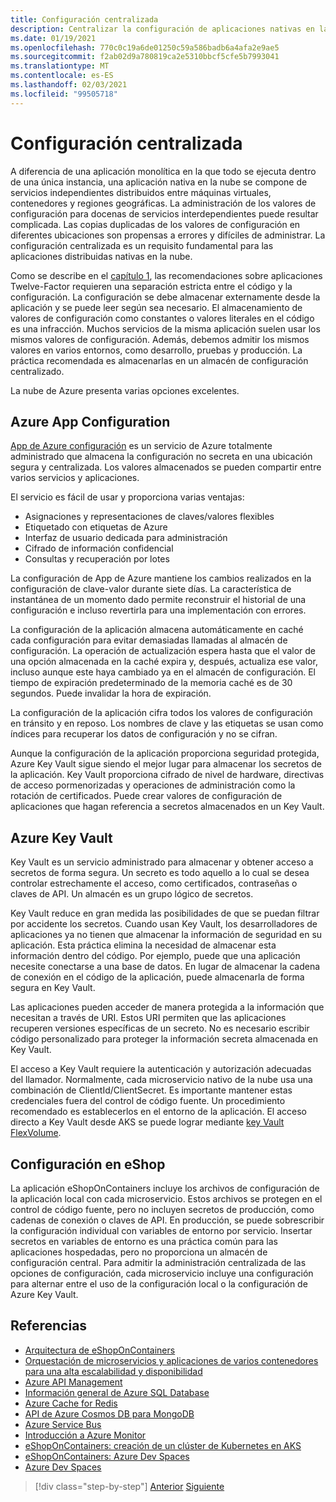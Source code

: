```yaml
---
title: Configuración centralizada
description: Centralizar la configuración de aplicaciones nativas en la nube con la configuración de App de Azure y el almacén de AzureKey.
ms.date: 01/19/2021
ms.openlocfilehash: 770c0c19a6de01250c59a586badb6a4afa2e9ae5
ms.sourcegitcommit: f2ab02d9a780819ca2e5310bbcf5cfe5b7993041
ms.translationtype: MT
ms.contentlocale: es-ES
ms.lasthandoff: 02/03/2021
ms.locfileid: "99505718"
---
```

# <a name="centralized-configuration"></a>Configuración centralizada

A diferencia de una aplicación monolítica en la que todo se ejecuta dentro de una única instancia, una aplicación nativa en la nube se compone de servicios independientes distribuidos entre máquinas virtuales, contenedores y regiones geográficas. La administración de los valores de configuración para docenas de servicios interdependientes puede resultar complicada. Las copias duplicadas de los valores de configuración en diferentes ubicaciones son propensas a errores y difíciles de administrar. La configuración centralizada es un requisito fundamental para las aplicaciones distribuidas nativas en la nube.

Como se describe en el [capítulo 1](introduction.md), las recomendaciones sobre aplicaciones Twelve-Factor requieren una separación estricta entre el código y la configuración. La configuración se debe almacenar externamente desde la aplicación y se puede leer según sea necesario. El almacenamiento de valores de configuración como constantes o valores literales en el código es una infracción. Muchos servicios de la misma aplicación suelen usar los mismos valores de configuración. Además, debemos admitir los mismos valores en varios entornos, como desarrollo, pruebas y producción. La práctica recomendada es almacenarlas en un almacén de configuración centralizado.

La nube de Azure presenta varias opciones excelentes.

## <a name="azure-app-configuration"></a>Azure App Configuration

[App de Azure configuración](/azure/azure-app-configuration/overview) es un servicio de Azure totalmente administrado que almacena la configuración no secreta en una ubicación segura y centralizada. Los valores almacenados se pueden compartir entre varios servicios y aplicaciones.

El servicio es fácil de usar y proporciona varias ventajas:

- Asignaciones y representaciones de claves/valores flexibles
- Etiquetado con etiquetas de Azure
- Interfaz de usuario dedicada para administración
- Cifrado de información confidencial
- Consultas y recuperación por lotes

La configuración de App de Azure mantiene los cambios realizados en la configuración de clave-valor durante siete días. La característica de instantánea de un momento dado permite reconstruir el historial de una configuración e incluso revertirla para una implementación con errores.

La configuración de la aplicación almacena automáticamente en caché cada configuración para evitar demasiadas llamadas al almacén de configuración. La operación de actualización espera hasta que el valor de una opción almacenada en la caché expira y, después, actualiza ese valor, incluso aunque este haya cambiado ya en el almacén de configuración. El tiempo de expiración predeterminado de la memoria caché es de 30 segundos. Puede invalidar la hora de expiración.

La configuración de la aplicación cifra todos los valores de configuración en tránsito y en reposo. Los nombres de clave y las etiquetas se usan como índices para recuperar los datos de configuración y no se cifran.

Aunque la configuración de la aplicación proporciona seguridad protegida, Azure Key Vault sigue siendo el mejor lugar para almacenar los secretos de la aplicación. Key Vault proporciona cifrado de nivel de hardware, directivas de acceso pormenorizadas y operaciones de administración como la rotación de certificados. Puede crear valores de configuración de aplicaciones que hagan referencia a secretos almacenados en un Key Vault.

## <a name="azure-key-vault"></a>Azure Key Vault

Key Vault es un servicio administrado para almacenar y obtener acceso a secretos de forma segura. Un secreto es todo aquello a lo cual se desea controlar estrechamente el acceso, como certificados, contraseñas o claves de API. Un almacén es un grupo lógico de secretos.

Key Vault reduce en gran medida las posibilidades de que se puedan filtrar por accidente los secretos. Cuando usan Key Vault, los desarrolladores de aplicaciones ya no tienen que almacenar la información de seguridad en su aplicación. Esta práctica elimina la necesidad de almacenar esta información dentro del código. Por ejemplo, puede que una aplicación necesite conectarse a una base de datos. En lugar de almacenar la cadena de conexión en el código de la aplicación, puede almacenarla de forma segura en Key Vault.

Las aplicaciones pueden acceder de manera protegida a la información que necesitan a través de URI. Estos URI permiten que las aplicaciones recuperen versiones específicas de un secreto. No es necesario escribir código personalizado para proteger la información secreta almacenada en Key Vault.

El acceso a Key Vault requiere la autenticación y autorización adecuadas del llamador. Normalmente, cada microservicio nativo de la nube usa una combinación de ClientId/ClientSecret. Es importante mantener estas credenciales fuera del control de código fuente. Un procedimiento recomendado es establecerlos en el entorno de la aplicación. El acceso directo a Key Vault desde AKS se puede lograr mediante [key Vault FlexVolume](https://github.com/Azure/kubernetes-keyvault-flexvol).

## <a name="configuration-in-eshop"></a>Configuración en eShop

La aplicación eShopOnContainers incluye los archivos de configuración de la aplicación local con cada microservicio. Estos archivos se protegen en el control de código fuente, pero no incluyen secretos de producción, como cadenas de conexión o claves de API. En producción, se puede sobrescribir la configuración individual con variables de entorno por servicio. Insertar secretos en variables de entorno es una práctica común para las aplicaciones hospedadas, pero no proporciona un almacén de configuración central. Para admitir la administración centralizada de las opciones de configuración, cada microservicio incluye una configuración para alternar entre el uso de la configuración local o la configuración de Azure Key Vault.

## <a name="references"></a>Referencias

- [Arquitectura de eShopOnContainers](https://github.com/dotnet-architecture/eShopOnContainers/wiki/Architecture)
- [Orquestación de microservicios y aplicaciones de varios contenedores para una alta escalabilidad y disponibilidad](../microservices/architect-microservice-container-applications/scalable-available-multi-container-microservice-applications.md)
- [Azure API Management](/azure/api-management/api-management-key-concepts)
- [Información general de Azure SQL Database](/azure/sql-database/sql-database-technical-overview)
- [Azure Cache for Redis](https://azure.microsoft.com/services/cache/)
- [API de Azure Cosmos DB para MongoDB](/azure/cosmos-db/mongodb-introduction)
- [Azure Service Bus](/azure/service-bus-messaging/service-bus-messaging-overview)
- [Introducción a Azure Monitor](/azure/azure-monitor/overview)
- [eShopOnContainers: creación de un clúster de Kubernetes en AKS](https://github.com/dotnet-architecture/eShopOnContainers/wiki/Deploy-to-Azure-Kubernetes-Service-(AKS)#create-kubernetes-cluster-in-aks)
- [eShopOnContainers: Azure Dev Spaces](https://github.com/dotnet-architecture/eShopOnContainers/wiki/Azure-Dev-Spaces)
- [Azure Dev Spaces](/azure/dev-spaces/about)

>[!div class="step-by-step"]
>[Anterior](deploy-eshoponcontainers-azure.md)
>[Siguiente](scale-applications.md)

